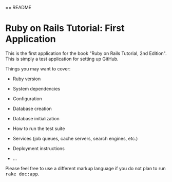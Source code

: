 == README

# Ruby on Rails Tutorial: First Application
This is the first application for the book "Ruby on Rails Tutorial, 2nd Edition". This is simply a test application for setting up GitHub. 

Things you may want to cover:

* Ruby version

* System dependencies

* Configuration

* Database creation

* Database initialization

* How to run the test suite

* Services (job queues, cache servers, search engines, etc.)

* Deployment instructions

* ...


Please feel free to use a different markup language if you do not plan to run
<tt>rake doc:app</tt>.
